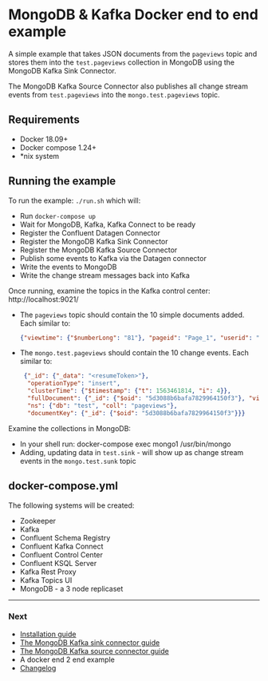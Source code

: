 # MongoDB & Kafka Docker end to end example

A simple example that takes JSON documents from the `pageviews` topic and stores them into the `test.pageviews` collection in MongoDB using 
the MongoDB Kafka Sink Connector. 

The MongoDB Kafka Source Connector also publishes all change stream events from `test.pageviews` into the `mongo.test.pageviews` topic.

## Requirements
  - Docker 18.09+
  - Docker compose 1.24+
  - *nix system

## Running the example

To run the example: `./run.sh` which will:
  
  - Run `docker-compose up` 
  - Wait for MongoDB, Kafka, Kafka Connect to be ready
  - Register the Confluent Datagen Connector
  - Register the MongoDB Kafka Sink Connector
  - Register the MongoDB Kafka Source Connector
  - Publish some events to Kafka via the Datagen connector
  - Write the events to MongoDB  
  - Write the change stream messages back into Kafka


Once running, examine the topics in the Kafka control center: http://localhost:9021/
  - The `pageviews` topic should contain the 10 simple documents added. Each similar to:<br>
    ```json
    {"viewtime": {"$numberLong": "81"}, "pageid": "Page_1", "userid": "User_8"}
    ```
  - The `mongo.test.pageviews` should contain the 10 change events. Each similar to:<br>
    ```json
     {"_id": {"_data": "<resumeToken>"}, 
      "operationType": "insert", 
      "clusterTime": {"$timestamp": {"t": 1563461814, "i": 4}}, 
      "fullDocument": {"_id": {"$oid": "5d3088b6bafa7829964150f3"}, "viewtime": {"$numberLong": "81"}, "pageid": "Page_1", "userid": "User_8"}, 
      "ns": {"db": "test", "coll": "pageviews"}, 
      "documentKey": {"_id": {"$oid": "5d3088b6bafa7829964150f3"}}} 
    ```

Examine the collections in MongoDB:
  - In your shell run: docker-compose exec mongo1 /usr/bin/mongo
  - Adding, updating data in `test.sink` - will show up as change stream events in the `mongo.test.sunk` topic

## docker-compose.yml

The following systems will be created:

  - Zookeeper
  - Kafka
  - Confluent Schema Registry
  - Confluent Kafka Connect
  - Confluent Control Center
  - Confluent KSQL Server
  - Kafka Rest Proxy
  - Kafka Topics UI
  - MongoDB - a 3 node replicaset

---
### Next

- [Installation guide](../docs/install.md)
- [The MongoDB Kafka sink connector guide](../docs/sink.md)
- [The MongoDB Kafka source connector guide](../docs/source.md)
- A docker end 2 end example
- [Changelog](../docs/changelog.md)
